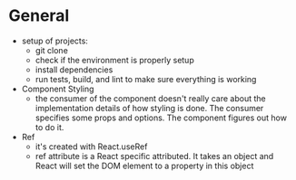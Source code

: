 # General

* setup of projects:
  * git clone
  * check if the environment is properly setup
  * install dependencies
  * run tests, build, and lint to make sure everything is working
* Component Styling
  * the consumer of the component doesn't really care about the implementation details of how styling is done. The consumer specifies some props and options. The component figures out how to do it. 
* Ref
  * it's created with React.useRef
  * ref attribute is a React specific attributed. It takes an object and React will set the DOM element to a property in this object

